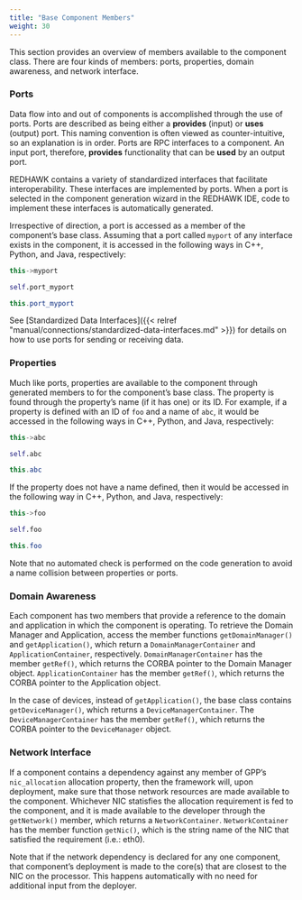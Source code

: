 ```yaml
---
title: "Base Component Members"
weight: 30
---
```


This section provides an overview of members available to the component class. There are four kinds of members: ports, properties, domain awareness, and network interface.

### Ports

Data flow into and out of components is accomplished through the use of ports. Ports are described as being either a **provides** (input) or **uses** (output) port. This naming convention is often viewed as counter-intuitive, so an explanation is in order. Ports are RPC interfaces to a component. An input port, therefore, **provides** functionality that can be **used** by an output port.

REDHAWK contains a variety of standardized interfaces that facilitate interoperability. These interfaces are implemented by ports. When a port is selected in the component generation wizard in the REDHAWK IDE, code to implement these interfaces is automatically generated.

Irrespective of direction, a port is accessed as a member of the component’s base class. Assuming that a port called `myport` of any interface exists in the component, it is accessed in the following ways in C++, Python, and Java, respectively:

```c++
this->myport
```

```py
self.port_myport
```

```java
this.port_myport
```

See [Standardized Data Interfaces]({{< relref "manual/connections/standardized-data-interfaces.md" >}}) for details on how to use ports for sending or receiving data.

### Properties

Much like ports, properties are available to the component through generated members to for the component’s base class. The property is found through the property’s name (if it has one) or its ID. For example, if a property is defined with an ID of `foo` and a name of `abc`, it would be accessed in the following ways in C++, Python, and Java, respectively:

```c++
this->abc
```

```py
self.abc
```

```java
this.abc
```

If the property does not have a name defined, then it would be accessed in the following way in C++, Python, and Java, respectively:

```c++
this->foo
```

```py
self.foo
```

```java
this.foo
```

Note that no automated check is performed on the code generation to avoid a name collision between properties or ports.

### Domain Awareness

Each component has two members that provide a reference to the domain and application in which the component is operating. To retrieve the Domain Manager and Application, access the member functions `getDomainManager()` and `getApplication()`, which return a `DomainManagerContainer` and `ApplicationContainer`, respectively. `DomainManagerContainer` has the member `getRef()`, which returns the CORBA pointer to the Domain Manager object. `ApplicationContainer` has the member `getRef()`, which returns the CORBA pointer to the Application object.

In the case of devices, instead of `getApplication()`, the base class contains `getDeviceManager()`, which returns a `DeviceManagerContainer`. The `DeviceManagerContainer` has the member `getRef()`, which returns the CORBA pointer to the `DeviceManager` object.

### Network Interface

If a component contains a dependency against any member of GPP’s `nic_allocation` allocation property, then the framework will, upon deployment, make sure that those network resources are made available to the component. Whichever NIC statisfies the allocation requirement is fed to the component, and it is made available to the developer through the `getNetwork()` member, which returns a `NetworkContainer`. `NetworkContainer` has the member function `getNic()`, which is the string name of the NIC that satisfied the requirement (i.e.: eth0).

Note that if the network dependency is declared for any one component, that component’s deployment is made to the core(s) that are closest to the NIC on the processor. This happens automatically with no need for additional input from the deployer.
